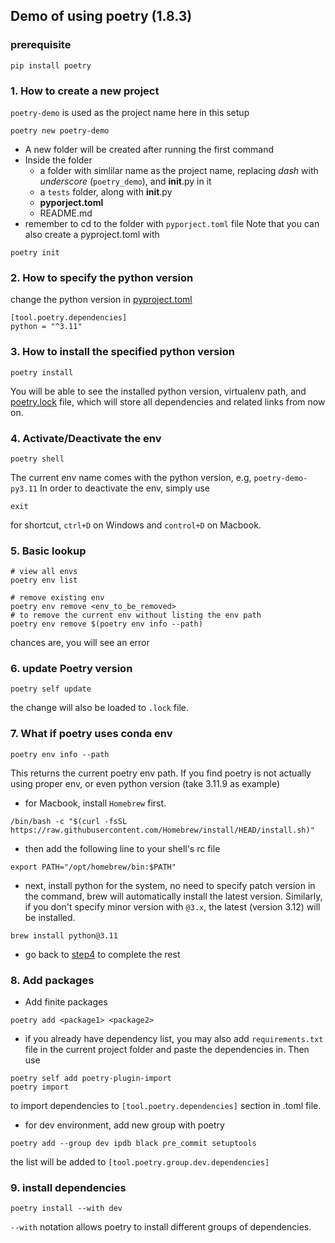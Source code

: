 ## Demo of using poetry (1.8.3)

### prerequisite
```
pip install poetry
```

### 1. How to create a new project
`poetry-demo` is used as the project name here in this setup
```
poetry new poetry-demo
```
- A new folder will be created after running the first command
- Inside the folder
    - a folder with simlilar name as the project name, replacing _dash_ with _underscore_ (`poetry_demo`), and __init__.py in it
    - a `tests` folder, along with __init__.py
    - **pyporject.toml**
    - README.md
- remember to cd to the folder with `pyporject.toml` file
Note that you can also create a pyproject.toml with 
```
poetry init
```


### 2. How to specify the python version
change the python version in [pyproject.toml](pyproject.toml)
 ```
[tool.poetry.dependencies]
python = "^3.11"
```

### 3. How to install the specified python version
```
poetry install
```
You will be able to see the installed python version, virtualenv path, and [poetry.lock](poetry.lock) file, which will store all dependencies and related links from now on.

### 4. Activate/Deactivate the env
```
poetry shell
```
The current env name comes with the python version, e.g, `poetry-demo-py3.11`
In order to deactivate the env, simply use
```
exit
```
for shortcut, `ctrl+D` on Windows and `control+D` on Macbook.


### 5. Basic lookup
```
# view all envs
poetry env list

# remove existing env
poetry env remove <env_to_be_removed>
# to remove the current env without listing the env path
poetry env remove $(poetry env info --path)
```
chances are, you will see an error 


### 6. update Poetry version
```
poetry self update
```
the change will also be loaded to `.lock` file.


### 7. What if poetry uses conda env
```
poetry env info --path
```
This returns the current poetry env path. If you find poetry is not actually using proper env, or even python version (take 3.11.9 as example)
- for Macbook, install `Homebrew` first.
```
/bin/bash -c "$(curl -fsSL https://raw.githubusercontent.com/Homebrew/install/HEAD/install.sh)"
```
- then add the following line to your shell's rc file
```
export PATH="/opt/homebrew/bin:$PATH"
```
- next, install python for the system, no need to specify patch version in the command, brew will automatically install the latest version. Similarly, if you don't specify minor version with `@3.x`, the latest (version 3.12) will be installed.
``` 
brew install python@3.11
```
- go back to [step4](#4-activatedeactivate-the-env) to complete the rest


### 8. Add packages
- Add finite packages
```
poetry add <package1> <package2>
```
- if you already have dependency list, you may also add `requirements.txt` file in the current project folder and paste the dependencies in. Then use
```
poetry self add poetry-plugin-import
poetry import
```
to import dependencies to `[tool.poetry.dependencies]` section in .toml file.

- for dev environment, add new group with poetry
```
poetry add --group dev ipdb black pre_commit setuptools
```
the list will be added to `[tool.poetry.group.dev.dependencies]`

### 9. install dependencies
```
poetry install --with dev
```
`--with` notation allows poetry to install different groups of dependencies.




